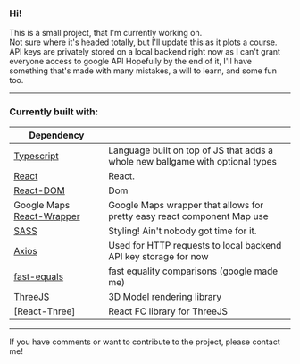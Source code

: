 ### Hi!

This is a small project, that I'm currently working on. <br>
Not sure where it's headed totally, but I'll update this as it plots a course. <br>
API keys are privately stored on a local backend right now as I can't grant everyone access to google API
Hopefully by the end of it, I'll have something that's made with many mistakes, a will to learn, and some fun too.  <br>

---

### Currently built with:

| Dependency       	|                                                                               	|
|------------------	|--------------------------------------------------------------------------------	|
| [Typescript](https://www.npmjs.com/package/typescript)       	| Language built on top of JS that adds a whole new ballgame with optional types 	|
| [React](https://www.npmjs.com/package/react)| React.                                          	|
| [React-DOM](https://www.npmjs.com/package/react-dom)       	| Dom                                 	|
| Google Maps [React-Wrapper](https://www.npmjs.com/package/@googlemaps/react-wrapper) 	| Google Maps wrapper that allows for pretty easy react component Map use        	|
| [SASS](https://www.npmjs.com/package/sass)             	| Styling! Ain't nobody got time for it.                                         	|
| [Axios](https://www.npmjs.com/package/axios)            	| Used for HTTP requests to local backend API key storage for now                	|
| [fast-equals](https://www.npmjs.com/package/fast-equals)      	| fast equality comparisons (google made me)                                     	|
| [ThreeJS](https://www.npmjs.com/package/three) | 3D Model rendering library
| [React-Three] | React FC library for ThreeJS
---

If you have comments or want to contribute to the project, please contact me!
